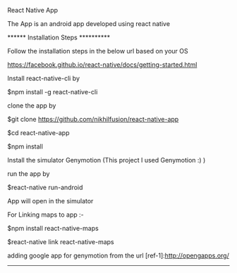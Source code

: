 React Native App

The App is an android app developed using react native


****** Installation Steps **********


Follow the installation steps in the below url based on your OS

https://facebook.github.io/react-native/docs/getting-started.html

Install react-native-cli by

$npm install -g react-native-cli

clone the app by

$git clone https://github.com/nikhilfusion/react-native-app

$cd react-native-app

$npm install

Install the simulator Genymotion (This project I used Genymotion :) )

run the app by 

$react-native run-android

App will open in the simulator


For Linking maps to app :-

$npm install react-native-maps 

$react-native link react-native-maps

adding google app for genymotion from the url [ref-1]:http://opengapps.org/




********************************************